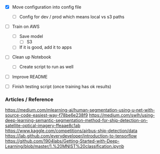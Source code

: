 - [X] Move configuration into config file
  - [ ] Config for dev / prod which means local vs s3 paths
- [ ] Train on AWS
  - [ ] Save model
    - [ ] S3
  - [ ] If it is good, add it to apps
- [ ] Clean up Notebook
  - [ ] Create script to run as well
- [ ] Improve README
- [ ] Finish testing script (once training has ok results)


### Articles / Reference
https://medium.com/mlearning-ai/human-segmentation-using-u-net-with-source-code-easiest-way-f78be6e238f9
https://medium.com/swlh/using-deep-learning-semantic-segmentation-method-for-ship-detection-on-satellite-optical-imagery-ffeaae8c1ab
https://www.kaggle.com/competitions/airbus-ship-detection/data
https://lab.github.com/everydeveloper/introduction-to-tensorflow
https://github.com/1904labs/Getting-Started-with-Deep-Learning/blob/master/1.%20MNIST%20classification.ipynb
